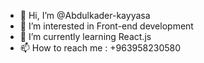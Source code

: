- 👋 Hi, I’m @Abdulkader-kayyasa
- 👀 I’m interested in Front-end development
- 🌱 I’m currently learning React.js
- 📫 How to reach me : +963958230580


